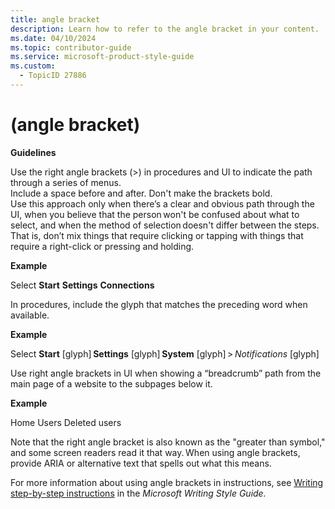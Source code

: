 ```yaml
---
title: angle bracket
description: Learn how to refer to the angle bracket in your content.
ms.date: 04/10/2024
ms.topic: contributor-guide
ms.service: microsoft-product-style-guide
ms.custom:
  - TopicID 27886
---
```



# (angle bracket)

**Guidelines**

Use the right angle brackets (>) in procedures and UI to indicate the path through a series of menus.  
Include a space before and after. Don't make the brackets bold.  
Use this approach only when there’s a clear and obvious path through the UI, when you believe that the person won't be confused about what to select, and when the method of selection doesn't differ between the steps. That is, don’t mix things that require clicking or tapping with things that require a right-click or pressing and holding.

**Example**

Select **Start** **Settings** **Connections**

In procedures, include the glyph that matches the preceding word when available. 

**Example**  

Select **Start** [glyph] **Settings** [glyph] **System** [glyph] > *Notifications* [glyph]

Use right angle brackets in UI when showing a “breadcrumb” path from the main page of a website to the subpages below it. 

**Example** 

Home Users Deleted users

Note that the right angle bracket is also known as the "greater than symbol," and some screen readers read it that way. When using angle brackets, provide ARIA or alternative text that spells out what this means.

For more information about using angle brackets in instructions, see [Writing step-by-step instructions](/style-guide/procedures-instructions/writing-step-by-step-instructions) in the *Microsoft Writing Style Guide.*

  